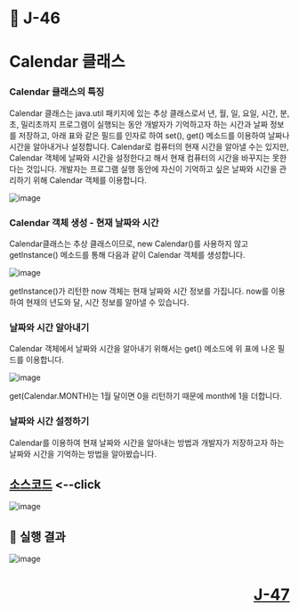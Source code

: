 # 📖 J-46

# Calendar 클래스

### Calendar 클래스의 특징
<p>
  Calendar 클래스는 java.util 패키지에 있는 추상 클래스로서 년, 월, 일, 요일, 시간, 분, 초, 밀리초까지 프로그램이 실행되는 동안 개발자가
기억하고자 하는 시간과 날짜 정보를 저장하고, 아래 표와 같은 필드를 인자로 하여 set(), get() 메소드를 이용하여 날짜나 시간을 알아내거나 설정합니다.
Calendar로 컴퓨터의 현재 시간을 알아낼 수는 있지만, Calendar 객체에 날짜와 시간을 설정한다고 해서 현재 컴퓨터의 시간을 바꾸지는 못한다는 것입니다.
개발자는 프로그램 실행 동안에 자신이 기억하고 싶은 날짜와 시간을 관리하기 위해 Calendar 객체를 이용합니다.
</p>

![image](https://github.com/user-attachments/assets/1b9468f2-b143-476f-81a1-b77b37997137)

### Calendar 객체 생성 - 현재 날짜와 시간
<p>
  Calendar클래스는 추상 클래스이므로, new Calendar()를 사용하지 않고 getInstance() 메소드를 통해 다음과 같이 Calendar 객체를 생성합니다.
</p>

![image](https://github.com/user-attachments/assets/aa9b447b-a2c2-4d4e-90fb-ffa3f8a41ce2)

<p>
  getInstance()가 리턴한 now 객체는 현재 날짜와 시간 정보를 가집니다. now를 이용하여 현재의 년도와 달, 시간 정보를 알아낼 수 있습니다.
</p>

### 날짜와 시간 알아내기
<p>
  Calendar 객체에서 날짜와 시간을 알아내기 위해서는 get() 메소드에 위 표에 나온 필드를 이용합니다.
</p>

![image](https://github.com/user-attachments/assets/eb4a83ce-db19-4566-a18b-134323a1c515)

<p>
  get(Calendar.MONTH)는 1월 달이면 0을 리턴하기 때문에 month에 1을 더합니다.
</p>

### 날짜와 시간 설정하기 
<p>
  Calendar를 이용하여 현재 날짜와 시간을 알아내는 방법과 개발자가 저장하고자 하는 날짜와 시간을 기억하는 방법을 알아봤습니다.
</p>

[소스코드](./CalendarEx.java) <--click
---

![image](https://github.com/user-attachments/assets/e2f9fc48-253a-49c7-93d8-499412965863)

📘 실행 결과
---

![image](https://github.com/user-attachments/assets/45dba7e7-2112-43a6-9d8d-eb843042f466)

# <p align="right">[J-47](../Lab05/J_47.md)</p>
